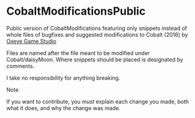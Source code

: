 # CobaltModificationsPublic
Public version of CobaltModifications featuring only snippets instead of whole files of bugfixes and suggested modifications to Cobalt (2016) by [Oxeye Game Studio](http://www.oxeyegames.com/)

Files are named after the file meant to be modified under Cobalt/daisyMoon. Where snippets should be placed is designated by comments.

I take no responsibility for anything breaking.

> [!NOTE]  
> If you want to contribute, you _must_ explain each change you made, both what it does, and why the change was made.
